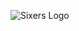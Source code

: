 ![Sixers Logo](https://www.google.com/search?q=sixers+logo&rlz=1C1GCEB_enUS1004US1004&tbm=isch&source=iu&ictx=1&vet=1&fir=S7jzvdZ4nhDxbM%252CCjKxhfxBuFz-qM%252C_%253B6s1Scj4VWZreMM%252CXt_FXVWDF8DYwM%252C_%253BNsIS9WTuqW3otM%252CWZzlWEOd0iQsfM%252C_%253B1zUM1-96PMUJXM%252CP1do3A14d4gseM%252C_%253BOgjMTQXHLFve2M%252C181Fs37e6hwHvM%252C_%253BYpYGeo4J8C4byM%252CWZzlWEOd0iQsfM%252C_%253Bie_6rj5jEGRcRM%252CXPi7h5sozJyxyM%252C_%253BzCVgQTgGsdwkvM%252CJ0FNm1o7WlhruM%252C_%253B_pmWrpl9typHYM%252C1q0R6hQ5puZ0mM%252C_%253BMVNrOdAAOyuwQM%252CYsn6UiIYaiPRoM%252C_%253BJZzzOWeKjyc_CM%252C4b4j9GGvlzk13M%252C_%253BohOuUXsUjvX4oM%252CEdX8JSCVPafxwM%252C_&usg=AI4_-kTbspUXxAB_-CuY3h_PczqskJHi4Q&sa=X&ved=2ahUKEwitofKIvdX3AhUuK0QIHYHxBKwQ9QF6BAgHEAE#imgrc=S7jzvdZ4nhDxbM)
